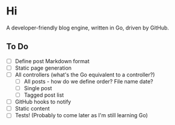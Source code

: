 # Hi

A developer-friendly blog engine, written in Go, driven by GitHub.

## To Do

- [ ] Define post Markdown format
- [ ] Static page generation
- [ ] All controllers (what's the Go equivalent to a controller?)
  - [ ] All posts - how do we define order? File name date?
  - [ ] Single post
  - [ ] Tagged post list
- [ ] GitHub hooks to notify
- [ ] Static content
- [ ] Tests! (Probably to come later as I'm still learning Go)
